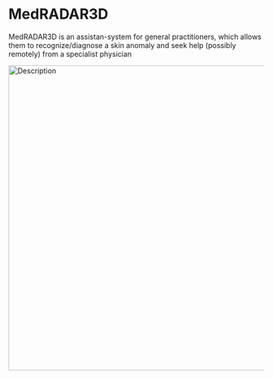# MedRADAR3D

MedRADAR3D is an assistan-system for general practitioners, which allows them to recognize/diagnose a skin anomaly and seek help (possibly remotely) from a specialist physician

<img src="https://github.com/user-attachments/assets/d8fe5d21-fe1c-42ce-9bfe-9b3c4fe13b02" alt="Description" width="600" height="600">
